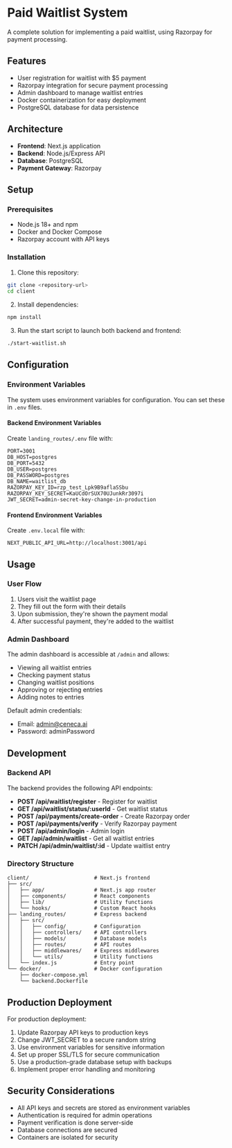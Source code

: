 # Paid Waitlist System

A complete solution for implementing a paid waitlist, using Razorpay for payment processing.

## Features

- User registration for waitlist with $5 payment
- Razorpay integration for secure payment processing
- Admin dashboard to manage waitlist entries
- Docker containerization for easy deployment
- PostgreSQL database for data persistence

## Architecture

- **Frontend**: Next.js application
- **Backend**: Node.js/Express API
- **Database**: PostgreSQL
- **Payment Gateway**: Razorpay

## Setup

### Prerequisites

- Node.js 18+ and npm
- Docker and Docker Compose
- Razorpay account with API keys

### Installation

1. Clone this repository:

```bash
git clone <repository-url>
cd client
```

2. Install dependencies:

```bash
npm install
```

3. Run the start script to launch both backend and frontend:

```bash
./start-waitlist.sh
```

## Configuration

### Environment Variables

The system uses environment variables for configuration. You can set these in `.env` files.

#### Backend Environment Variables

Create `landing_routes/.env` file with:

```
PORT=3001
DB_HOST=postgres
DB_PORT=5432
DB_USER=postgres
DB_PASSWORD=postgres
DB_NAME=waitlist_db
RAZORPAY_KEY_ID=rzp_test_Lpk9B9aflaSSbu
RAZORPAY_KEY_SECRET=KaUCdOrSUX70UJunkRr3097i
JWT_SECRET=admin-secret-key-change-in-production
```

#### Frontend Environment Variables

Create `.env.local` file with:

```
NEXT_PUBLIC_API_URL=http://localhost:3001/api
```

## Usage

### User Flow

1. Users visit the waitlist page
2. They fill out the form with their details
3. Upon submission, they're shown the payment modal
4. After successful payment, they're added to the waitlist

### Admin Dashboard

The admin dashboard is accessible at `/admin` and allows:

- Viewing all waitlist entries
- Checking payment status
- Changing waitlist positions
- Approving or rejecting entries
- Adding notes to entries

Default admin credentials:
- Email: admin@ceneca.ai
- Password: adminPassword

## Development

### Backend API

The backend provides the following API endpoints:

- **POST /api/waitlist/register** - Register for waitlist
- **GET /api/waitlist/status/:userId** - Get waitlist status
- **POST /api/payments/create-order** - Create Razorpay order
- **POST /api/payments/verify** - Verify Razorpay payment
- **POST /api/admin/login** - Admin login
- **GET /api/admin/waitlist** - Get all waitlist entries
- **PATCH /api/admin/waitlist/:id** - Update waitlist entry

### Directory Structure

```
client/                     # Next.js frontend
├── src/
│   ├── app/                # Next.js app router
│   ├── components/         # React components
│   ├── lib/                # Utility functions
│   └── hooks/              # Custom React hooks
├── landing_routes/         # Express backend
│   ├── src/
│   │   ├── config/         # Configuration
│   │   ├── controllers/    # API controllers
│   │   ├── models/         # Database models
│   │   ├── routes/         # API routes
│   │   ├── middlewares/    # Express middlewares
│   │   └── utils/          # Utility functions
│   └── index.js            # Entry point
└── docker/                 # Docker configuration
    ├── docker-compose.yml
    └── backend.Dockerfile
```

## Production Deployment

For production deployment:

1. Update Razorpay API keys to production keys
2. Change JWT_SECRET to a secure random string
3. Use environment variables for sensitive information
4. Set up proper SSL/TLS for secure communication
5. Use a production-grade database setup with backups
6. Implement proper error handling and monitoring

## Security Considerations

- All API keys and secrets are stored as environment variables
- Authentication is required for admin operations
- Payment verification is done server-side
- Database connections are secured
- Containers are isolated for security 